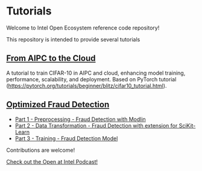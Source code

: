 # Tutorials
Welcome to Intel Open Ecosystem reference code repository! 

This repository is intended to provide several tutorials

## [From AIPC to the Cloud](https://github.com/intel/open-ecosystem-ref-code/tree/main/From-AIPC-to-Cloud)

A tutorial to train CIFAR-10 in AIPC and cloud, enhancing model training, performance, scalability, and deployment. Based on PyTorch tutorial (https://pytorch.org/tutorials/beginner/blitz/cifar10_tutorial.html).

## [Optimized Fraud Detection](https://github.com/intel/open-ecosystem-ref-code/tree/main/Optimized%20Fraud%20Detection)
* [Part 1 - Preprocessing - Fraud Detection with Modlin](https://www.intel.com/content/www/us/en/developer/articles/technical/fraud-detection-with-distribution-of-modin.html)
* [Part 2 - Data Transformation - Fraud Detection with extension for SciKit-Learn](https://www.intel.com/content/www/us/en/developer/articles/technical/fraud-detection-with-extension-for-scikit-learn.html)
* [Part 3 - Training - Fraud Detection Model](https://www.intel.com/content/www/us/en/developer/articles/technical/train-fraud-detection-model-extension-scikit-learn.html)

Contributions are welcome!

[Check out the Open at Intel Podcast!](https://openatintel.podbean.com)
